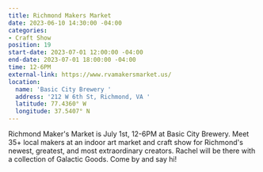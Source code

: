 ```yaml
---
title: Richmond Makers Market
date: 2023-06-10 14:30:00 -04:00
categories:
- Craft Show
position: 19
start-date: 2023-07-01 12:00:00 -04:00
end-date: 2023-07-01 18:00:00 -04:00
time: 12-6PM
external-link: https://www.rvamakersmarket.us/
location:
  name: 'Basic City Brewery '
  address: '212 W 6th St, Richmond, VA '
  latitude: 77.4360° W
  longitude: 37.5407° N
---
```


Richmond Maker's Market is July 1st, 12-6PM at Basic City Brewery. Meet 35+ local makers at an indoor art market and craft show for Richmond's newest, greatest, and most extraordinary creators. Rachel will be there with a collection of Galactic Goods. Come by and say hi! 